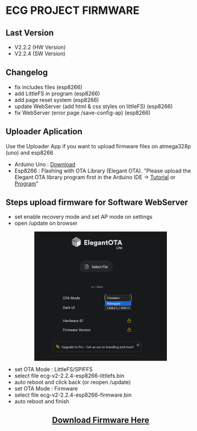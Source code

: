 # ECG PROJECT FIRMWARE
## Last Version
- V2.2.2 (HW Version)
- V2.2.4 (SW Version)

## Changelog
- fix includes files (esp8266)
- add LittleFS in program (esp8266)
- add page reset system (esp8266)
- update WebServer (add html & css styles on littleFS) (esp8266)
- fix WebServer (error page /save-config-ap) (esp8266)

## Uploader Aplication
<p>Use the Uploader App if you want to upload firmware files on atmega328p (uno) and esp8266</p>

- Arduino Uno : <a href="https://drive.google.com/drive/folders/1Jd0Euq1-ti-_1vtQXpMNdb4uExqVydhc?usp=sharing" target="-blank">Download</a>
- Esp8266     : Flashing with OTA Library (Elegant OTA). "Please upload the Elegant OTA library program first in the Arduino IDE -> <a href="https://youtu.be/LDk_tKrHIdI?si=OgcLtV9RhKXbJCEk" target="-blank">Tutorial</a> or <a href="https://github.com/N1zam/ECG-Project-Firmware/blob/V2.2.2.4/esp8266/program_ota/program_ota.ino" target="-blank">Program</a>"

## Steps upload firmware for Software WebServer
- set enable recovery mode and set AP mode on settings
- open /update on browser

<div align="center">
    <img align="center" src="img/img1.jpg" width="70%">
</div>


- set OTA Mode : LittleFS/SPIFFS
- select file ecg-v2-2.2.4-esp8266-littlefs.bin
- auto reboot and click back (or reopen /update)
- set OTA Mode : Firmware
- select file ecg-v2-2.2.4-esp8266-firmware.bin
- auto reboot and finish

<h2 align=center><a href="https://github.com/N1zam/ECG-Project-Firmware/archive/refs/tags/2.2.2.4.zip">Download Firmware Here</a></h2>